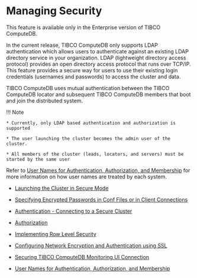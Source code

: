 # Managing Security

<ent>This feature is available only in the Enterprise version of TIBCO ComputeDB. </br></ent>

In the current release, TIBCO ComputeDB only supports LDAP authentication which allows users to authenticate against an existing LDAP directory service in your organization. LDAP (lightweight directory access protocol) provides an open directory access protocol that runs over TCP/IP. </br>This feature provides a secure way for users to use their existing login credentials (usernames and passwords) to access the cluster and data.

TIBCO ComputeDB uses mutual authentication between the TIBCO ComputeDB locator and subsequent TIBCO ComputeDB members that boot and join the distributed system. 

!!! Note
	
	* Currently, only LDAP based authentication and authorization is supported

	* The user launching the cluster becomes the admin user of the cluster.

	* All members of the cluster (leads, locators, and servers) must be started by the same user

<!--	* The TIBCO ComputeDB cluster and the Spark cluster (smart connector mode) must be secure-->
Refer to [User Names for Authentication, Authorization, and Membership](user_names_for_authentication_authorization_and_membership.md#user-names) for more information on how user names are treated by each system.

* [Launching the Cluster in Secure Mode](launching_the_cluster_in_secure_mode.md)

* [Specifying Encrypted Passwords in Conf Files or in Client Connections](specify_encrypt_passwords_conf_client.md)

* [Authentication - Connecting to a Secure Cluster](authentication_connecting_to_a_secure_cluster.md)
 
* [Authorization](authorization.md)

* [Implementing Row Level Security](row_level_security.md)

* [Configuring Network Encryption and Authentication using SSL](configuring_network_encryption_and_authentication_using_ssl.md)

* [Securing TIBCO ComputeDB Monitoring UI Connection](../configuring_cluster/securinguiconnection.md)

* [User Names for Authentication, Authorization, and Membership](user_names_for_authentication_authorization_and_membership.md)

